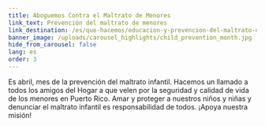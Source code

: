 ```yaml
---
title: Aboguemos Contra el Maltrato de Menores
link_text: Prevención del maltrato de menores
link_destination: /es/que-hacemos/educacion-y-prevencion-del-maltrato-de-menores/
banner_image: /uploads/carousel_highlights/child_prevention_month.jpg
hide_from_carousel: false
lang: es
order: 3
---
```

Es abril, mes de la prevención del maltrato infantil. Hacemos un llamado a todos los amigos del Hogar a que velen por la seguridad y calidad de vida de los menores en Puerto Rico. Amar y proteger a nuestros niños y niñas y denunciar el maltrato infantil es responsabilidad de todos. ¡Apoya nuestra misión!

